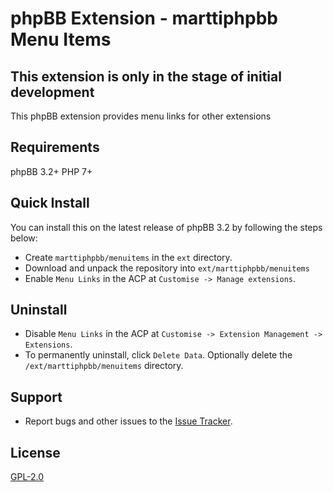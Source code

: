 # phpBB Extension - marttiphpbb Menu Items

## This extension is only in the stage of initial development

This phpBB extension provides menu links for other extensions

## Requirements

phpBB 3.2+
PHP 7+

## Quick Install

You can install this on the latest release of phpBB 3.2 by following the steps below:

* Create `marttiphpbb/menuitems` in the `ext` directory.
* Download and unpack the repository into `ext/marttiphpbb/menuitems`
* Enable `Menu Links` in the ACP at `Customise -> Manage extensions`.

## Uninstall

* Disable `Menu Links` in the ACP at `Customise -> Extension Management -> Extensions`.
* To permanently uninstall, click `Delete Data`. Optionally delete the `/ext/marttiphpbb/menuitems` directory.

## Support

* Report bugs and other issues to the [Issue Tracker](https://github.com/marttiphpbb/phpbb-ext-menuitems/issues).

## License

[GPL-2.0](license.txt)
